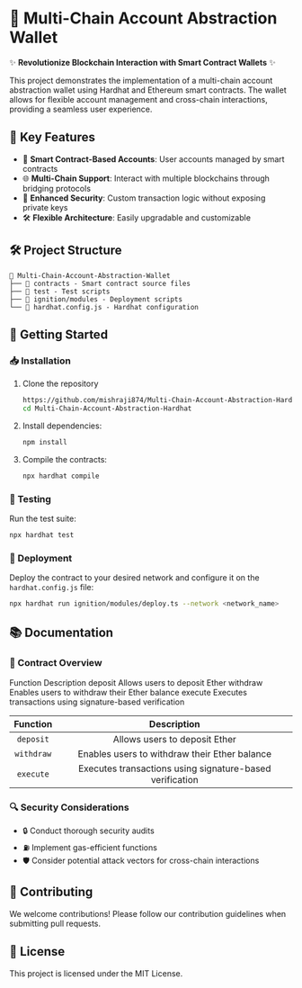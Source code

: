 # 🚀 Multi-Chain Account Abstraction Wallet

✨ **Revolutionize Blockchain Interaction with Smart Contract Wallets** ✨

This project demonstrates the implementation of a multi-chain account abstraction wallet using Hardhat and Ethereum smart contracts. The wallet allows for flexible account management and cross-chain interactions, providing a seamless user experience.

## 🌟 Key Features

- 🧠 **Smart Contract-Based Accounts**: User accounts managed by smart contracts
- 🌐 **Multi-Chain Support**: Interact with multiple blockchains through bridging protocols
- 🔐 **Enhanced Security**: Custom transaction logic without exposing private keys
- 🛠️ **Flexible Architecture**: Easily upgradable and customizable

## 🛠️ Project Structure

```plaintext
📁 Multi-Chain-Account-Abstraction-Wallet
├── 📁 contracts - Smart contract source files
├── 📁 test - Test scripts
├── 📁 ignition/modules - Deployment scripts
└── 📄 hardhat.config.js - Hardhat configuration
```

## 🚦 Getting Started

### 📥 Installation

1. Clone the repository
   ```bash
   https://github.com/mishraji874/Multi-Chain-Account-Abstraction-Hardhat.git
   cd Multi-Chain-Account-Abstraction-Hardhat
   ```
2. Install dependencies:
   ```bash
   npm install
   ```
3. Compile the contracts:
   ```bash
   npx hardhat compile
   ```

### 🧪 Testing
Run the test suite:
```bash
npx hardhat test
```

### 🚀 Deployment
Deploy the contract to your desired network and configure it on the `hardhat.config.js` file:
```bash
npx hardhat run ignition/modules/deploy.ts --network <network_name>
```

## 📚 Documentation
### 📝 Contract Overview

Function Description deposit Allows users to deposit Ether withdraw Enables users to withdraw their Ether balance execute Executes transactions using signature-based verification

| Function |  Description |
|:--------:|:------------:|
| `deposit`   | Allows users to deposit Ether |
| `withdraw`   |  Enables users to withdraw their Ether balance  |
| `execute`   | Executes transactions using signature-based verification |

### 🔍 Security Considerations
- 🔒 Conduct thorough security audits
- ⛽ Implement gas-efficient functions
- 🛡️ Consider potential attack vectors for cross-chain interactions
## 🤝 Contributing
We welcome contributions! Please follow our contribution guidelines when submitting pull requests.

## 📜 License
This project is licensed under the MIT License.